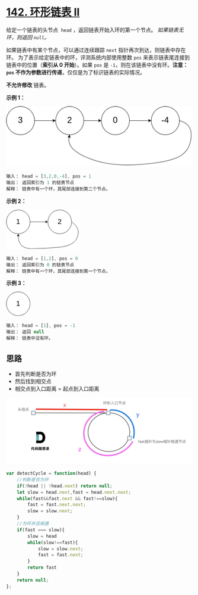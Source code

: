# [142. 环形链表 II](https://leetcode.cn/problems/linked-list-cycle-ii/)

给定一个链表的头节点  `head` ，返回链表开始入环的第一个节点。 *如果链表无环，则返回 `null`。*

如果链表中有某个节点，可以通过连续跟踪 `next` 指针再次到达，则链表中存在环。 为了表示给定链表中的环，评测系统内部使用整数 `pos` 来表示链表尾连接到链表中的位置（**索引从 0 开始**）。如果 `pos` 是 `-1`，则在该链表中没有环。**注意：`pos` 不作为参数进行传递**，仅仅是为了标识链表的实际情况。

**不允许修改** 链表。

**示例 1：**

![1](./img/image-142-1.png)

```js
输入： head = [3,2,0,-4], pos = 1
输出： 返回索引为 1 的链表节点
解释： 链表中有一个环，其尾部连接到第二个节点。
```

**示例 2：**

![2](./img/image-142-2.png)

```js
输入： head = [1,2], pos = 0
输出： 返回索引为 0 的链表节点
解释： 链表中有一个环，其尾部连接到第一个节点。
```

**示例 3：**

![3](./img/image-142-3.png)

```js
输入： head = [1], pos = -1
输出： 返回 null
解释： 链表中没有环。
```

## 思路

- 首先判断是否为环
- 然后找到相交点
- 相交点到入口距离 = 起点到入口距离

![4](./img/image-142-4.png)

```js
var detectCycle = function(head) {
    //判断是否为环
    if(!head || !head.next) return null;
    let slow = head.next,fast = head.next.next;
    while(fast&&fast.next && fast!==slow){
        fast = fast.next.next;
        slow = slow.next;
    }
    //为环并且相遇
    if(fast === slow){
        slow = head
        while(slow!==fast){
            slow = slow.next;
            fast = fast.next;
        }
        return fast
    }
    return null;
};
```
